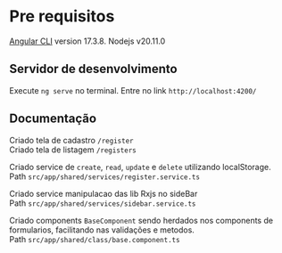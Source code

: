 # Pre requisitos

[Angular CLI](https://github.com/angular/angular-cli) version 17.3.8.
Nodejs v20.11.0

## Servidor de desenvolvimento

Execute `ng serve` no terminal. Entre no link `http://localhost:4200/`

## Documentação
  Criado tela de cadastro `/register` <br>
  Criado tela de listagem `/registers`
  
  Criado service de `create`, `read`, `update` e `delete` utilizando localStorage. <br>
  Path `src/app/shared/services/register.service.ts`
  
  Criado service manipulacao das lib Rxjs no sideBar <br>
  Path `src/app/shared/services/sidebar.service.ts`

  Criado components `BaseComponent` sendo herdados nos components de formularios, facilitando nas validações e metodos. <br>
  Path `src/app/shared/class/base.component.ts`




